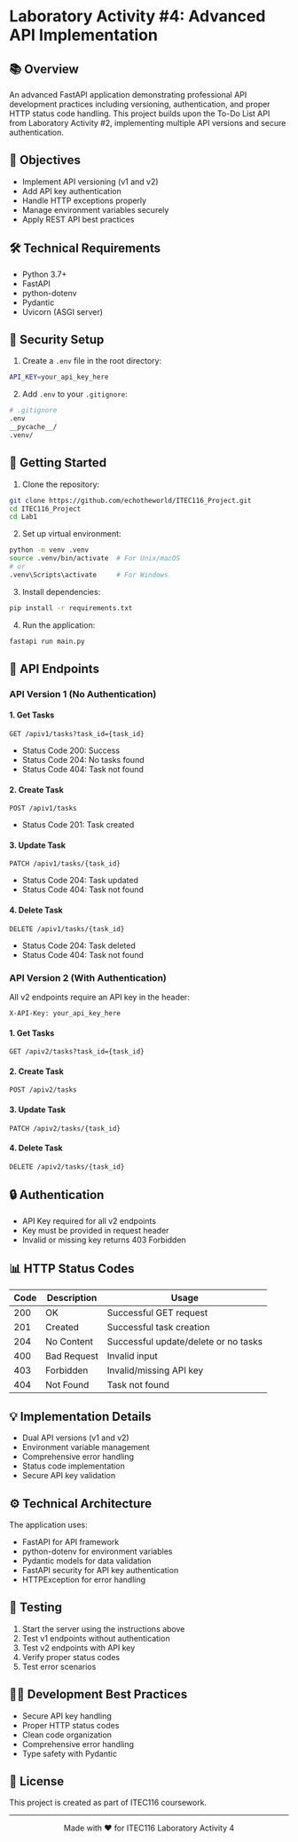 # Laboratory Activity #4: Advanced API Implementation

## 📚 Overview
An advanced FastAPI application demonstrating professional API development practices including versioning, authentication, and proper HTTP status code handling. This project builds upon the To-Do List API from Laboratory Activity #2, implementing multiple API versions and secure authentication.

## 🎯 Objectives
- Implement API versioning (v1 and v2)
- Add API key authentication
- Handle HTTP exceptions properly
- Manage environment variables securely
- Apply REST API best practices

## 🛠 Technical Requirements
- Python 3.7+
- FastAPI
- python-dotenv
- Pydantic
- Uvicorn (ASGI server)

## 🔐 Security Setup
1. Create a `.env` file in the root directory:
```bash
API_KEY=your_api_key_here
```

2. Add `.env` to your `.gitignore`:
```bash
# .gitignore
.env
__pycache__/
.venv/
```

## 🚀 Getting Started
1. Clone the repository:
```bash
git clone https://github.com/echotheworld/ITEC116_Project.git
cd ITEC116_Project
cd Lab1
```

2. Set up virtual environment:
```bash
python -m venv .venv
source .venv/bin/activate  # For Unix/macOS
# or
.venv\Scripts\activate     # For Windows
```

3. Install dependencies:
```bash
pip install -r requirements.txt
```

4. Run the application:
```bash
fastapi run main.py
```

## 📡 API Endpoints

### API Version 1 (No Authentication)

#### 1. Get Tasks
```http
GET /apiv1/tasks?task_id={task_id}
```
- Status Code 200: Success
- Status Code 204: No tasks found
- Status Code 404: Task not found

#### 2. Create Task
```http
POST /apiv1/tasks
```
- Status Code 201: Task created

#### 3. Update Task
```http
PATCH /apiv1/tasks/{task_id}
```
- Status Code 204: Task updated
- Status Code 404: Task not found

#### 4. Delete Task
```http
DELETE /apiv1/tasks/{task_id}
```
- Status Code 204: Task deleted
- Status Code 404: Task not found

### API Version 2 (With Authentication)

All v2 endpoints require an API key in the header:
```http
X-API-Key: your_api_key_here
```

#### 1. Get Tasks
```http
GET /apiv2/tasks?task_id={task_id}
```

#### 2. Create Task
```http
POST /apiv2/tasks
```

#### 3. Update Task
```http
PATCH /apiv2/tasks/{task_id}
```

#### 4. Delete Task
```http
DELETE /apiv2/tasks/{task_id}
```

## 🔒 Authentication
- API Key required for all v2 endpoints
- Key must be provided in request header
- Invalid or missing key returns 403 Forbidden

## 📊 HTTP Status Codes
| Code | Description | Usage |
|------|-------------|-------|
| 200 | OK | Successful GET request |
| 201 | Created | Successful task creation |
| 204 | No Content | Successful update/delete or no tasks |
| 400 | Bad Request | Invalid input |
| 403 | Forbidden | Invalid/missing API key |
| 404 | Not Found | Task not found |

## 💡 Implementation Details
- Dual API versions (v1 and v2)
- Environment variable management
- Comprehensive error handling
- Status code implementation
- Secure API key validation

## ⚙️ Technical Architecture
The application uses:
- FastAPI for API framework
- python-dotenv for environment variables
- Pydantic models for data validation
- FastAPI security for API key authentication
- HTTPException for error handling

## 🧪 Testing
1. Start the server using the instructions above
2. Test v1 endpoints without authentication
3. Test v2 endpoints with API key
4. Verify proper status codes
5. Test error scenarios

## 👨‍💻 Development Best Practices
- Secure API key handling
- Proper HTTP status codes
- Clean code organization
- Comprehensive error handling
- Type safety with Pydantic

## 📝 License
This project is created as part of ITEC116 coursework.

---

<div align="center">
Made with ❤️ for ITEC116 Laboratory Activity 4
</div> 
